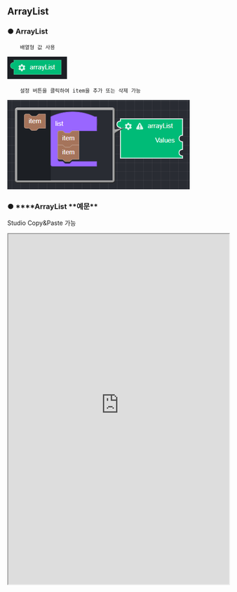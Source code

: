 ## ArrayList

### ● ArrayList

        배열형 값 사용

![](../../img/assets/image%20%28194%29.png)

        설정 버튼을 클릭하여 item을 추가 또는 삭제 가능

![](../../img/assets/image%20%28163%29.png)

### ● \***\*ArrayList **예문\*\*
<p class='comment'>Studio Copy&Paste 가능</p>
<iframe
    src="https://d1sxhpvag16wqc.cloudfront.net/v3.1.0/arrayList/arrayList"
    width="100%"
    height="800px"
    allow=""
    sandbox="allow-scripts allow-same-origin" />
<div class="display-pdf">
    <p><img src="../../img/assets/arraylist_example_1.png" alt="" /></p>
    <p><img src="../../img/assets/arraylist_example_2.png" alt="" /></p>
</div>

### ● \***\*ArrayList **결과\*\*

```text
{
  "result": [
    "value01",
    "value02",
    "value03"
  ]
}
```
